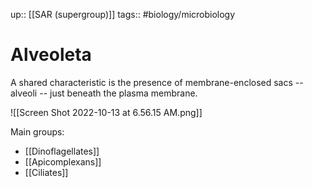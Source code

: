 up:: [[SAR (supergroup)]]
tags:: #biology/microbiology 

# Alveoleta

A shared characteristic is the presence of membrane-enclosed sacs -- alveoli -- just beneath the plasma membrane.

![[Screen Shot 2022-10-13 at 6.56.15 AM.png]]

Main groups:
- [[Dinoflagellates]]
- [[Apicomplexans]]
- [[Ciliates]]